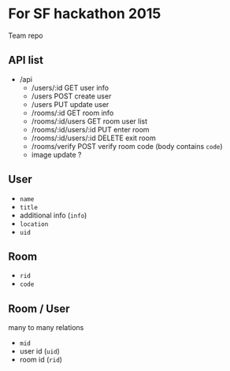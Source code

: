 
For SF hackathon 2015
=====================

Team repo

## API list

- /api
	- /users/:id            GET user info
	- /users                POST create user
	- /users                PUT update user
	- /rooms/:id            GET room info
	- /rooms/:id/users      GET room user list
	- /rooms/:id/users/:id  PUT enter room
	- /rooms/:id/users/:id  DELETE exit room
	- /rooms/verify         POST verify room code (body contains `code`)
	- image update ?

## User

- `name`
- `title`
- additional info (`info`)
- `location`
- `uid`

## Room

- `rid`
- `code`

## Room / User

many to many relations

- `mid`
- user id (`uid`)
- room id (`rid`)
